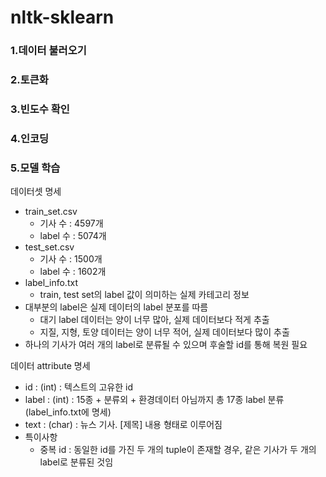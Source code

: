 # nltk-sklearn

### 1.데이터 불러오기
### 2.토큰화
### 3.빈도수 확인
### 4.인코딩
### 5.모델 학습
 
 
데이터셋 명세

- train_set.csv
  - 기사 수 : 4597개
  - label 수 : 5074개
- test_set.csv
  - 기사 수 : 1500개
  - label 수 : 1602개
- label_info.txt
  - train, test set의 label 값이 의미하는 실제 카테고리 정보
- 대부분의 label은 실제 데이터의 label 분포를 따름
   - 대기 label 데이터는 양이 너무 많아, 실제 데이터보다 적게 추출
   - 지질, 지형, 토양 데이터는 양이 너무 적어, 실제 데이터보다 많이 추출
- 하나의 기사가 여러 개의 label로 분류될 수 있으며 후술할 id를 통해 복원 필요

데이터 attribute 명세
- id : (int) : 텍스트의 고유한 id
- label : (int) : 15종 + 분류외 + 환경데이터 아님까지 총 17종 label 분류(label_info.txt에 명세)
- text : (char) : 뉴스 기사. [제목] 내용 형태로 이루어짐
- 특이사항
  - 중복 id : 동일한 id를 가진 두 개의 tuple이 존재할 경우, 같은 기사가 두 개의 label로 분류된 것임

